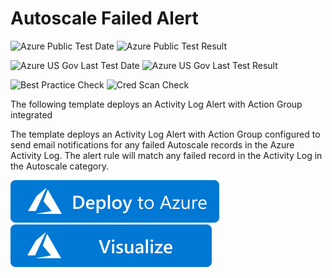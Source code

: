# Autoscale Failed Alert

![Azure Public Test Date](https://azurequickstartsservice.blob.core.windows.net/badges/monitor-autoscale-failed-alert/PublicLastTestDate.svg)
![Azure Public Test Result](https://azurequickstartsservice.blob.core.windows.net/badges/monitor-autoscale-failed-alert/PublicDeployment.svg)

![Azure US Gov Last Test Date](https://azurequickstartsservice.blob.core.windows.net/badges/monitor-autoscale-failed-alert/FairfaxLastTestDate.svg)
![Azure US Gov Last Test Result](https://azurequickstartsservice.blob.core.windows.net/badges/monitor-autoscale-failed-alert/FairfaxDeployment.svg)

![Best Practice Check](https://azurequickstartsservice.blob.core.windows.net/badges/monitor-autoscale-failed-alert/BestPracticeResult.svg)
![Cred Scan Check](https://azurequickstartsservice.blob.core.windows.net/badges/monitor-autoscale-failed-alert/CredScanResult.svg)

The following template deploys an Activity Log Alert with Action Group
integrated

The template deploys an Activity Log Alert with Action Group configured to send
email notifications for any failed Autoscale records in the Azure Activity Log.
The alert rule will match any failed record in the Activity Log in the Autoscale
category.

[![Deploy to Azure](https://raw.githubusercontent.com/Azure/azure-quickstart-templates/master/1-CONTRIBUTION-GUIDE/images/deploytoazure.svg?sanitize=true)](https://portal.azure.com/#create/Microsoft.Template/uri/https%3A%2F%2Fraw.githubusercontent.com%2FAzure%2Fazure-quickstart-templates%2Fmaster%2Fmonitor-autoscale-failed-alert%2Fazuredeploy.json)
[![Visualize](https://raw.githubusercontent.com/Azure/azure-quickstart-templates/master/1-CONTRIBUTION-GUIDE/images/visualizebutton.svg?sanitize=true)](http://armviz.io/#/?load=https%3A%2F%2Fraw.githubusercontent.com%2FAzure%2Fazure-quickstart-templates%2Fmaster%2Fmonitor-autoscale-failed-alert%2Fazuredeploy.json)

